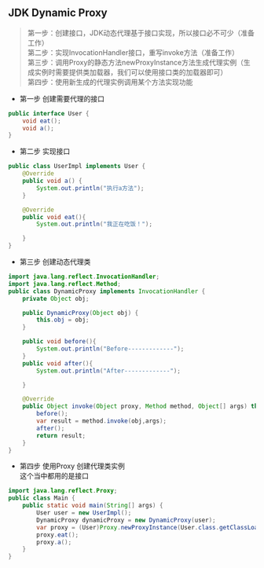 ## JDK Dynamic Proxy
> 第一步：创建接口，JDK动态代理基于接口实现，所以接口必不可少（准备工作）  
> 第二步：实现InvocationHandler接口，重写invoke方法（准备工作）  
> 第三步：调用Proxy的静态方法newProxyInstance方法生成代理实例（生成实例时需要提供类加载器，我们可以使用接口类的加载器即可）  
> 第四步：使用新生成的代理实例调用某个方法实现功能

- 第一步 创建需要代理的接口
```java
public interface User {
    void eat();
    void a();
}
```
- 第二步 实现接口
```java
public class UserImpl implements User {
    @Override
    public void a() {
        System.out.println("执行a方法");
    }

    @Override
    public void eat(){
        System.out.println("我正在吃饭！");

    }
}
```
- 第三步 创建动态代理类
```java
import java.lang.reflect.InvocationHandler;
import java.lang.reflect.Method;
public class DynamicProxy implements InvocationHandler {
    private Object obj;

    public DynamicProxy(Object obj) {
        this.obj = obj;
    }

    public void before(){
        System.out.println("Before-------------");
    }
    public void after(){
        System.out.println("After-------------");

    }

    @Override
    public Object invoke(Object proxy, Method method, Object[] args) throws Throwable {
        before();
        var result = method.invoke(obj,args);
        after();
        return result;
    }
}
```
- 第四步 使用Proxy 创建代理类实例  
这个当中都用的是接口
```java
import java.lang.reflect.Proxy;
public class Main {
    public static void main(String[] args) {
        User user = new UserImpl();
        DynamicProxy dynamicProxy = new DynamicProxy(user);
        var proxy = (User)Proxy.newProxyInstance(User.class.getClassLoader(),new Class[]{User.class},dynamicProxy);
        proxy.eat();
        proxy.a();
    }
}
```
